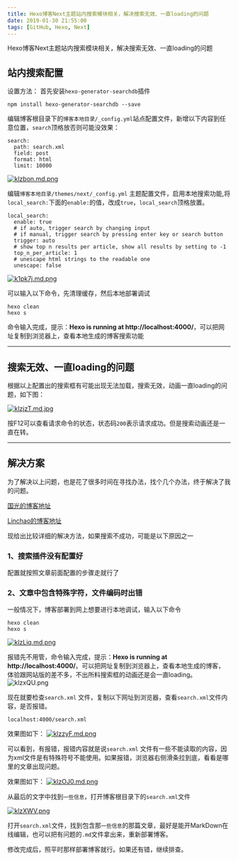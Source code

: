 ```yaml
---
title: Hexo博客Next主题站内搜索模块相关，解决搜索无效、一直loading的问题
date: 2019-01-30 21:55:00
tags: [GitHub, Hexo, Next]
---
```



Hexo博客Next主题站内搜索模块相关，解决搜索无效、一直loading的问题

<!--more-->

## 站内搜索配置
设置方法：
首先安装`hexo-generator-searchdb`插件

```
npm install hexo-generator-searchdb --save
```

编辑博客根目录下的`博客本地目录/_config.yml`站点配置文件，新增以下内容到任意位置，`search`顶格放否则可能没效果：

```
search:
  path: search.xml
  field: post
  format: html
  limit: 10000
```
[![klzbon.md.png](https://s2.ax1x.com/2019/01/30/klzbon.md.png)](https://imgchr.com/i/klzbon)

编辑`博客本地目录/themes/next/_config.yml` 主题配置文件，启用本地搜索功能,将`local_search:`下面的`enable:`的值，改成`true`，`local_search`顶格放置。

```
local_search:
  enable: true
  # if auto, trigger search by changing input
  # if manual, trigger search by pressing enter key or search button
  trigger: auto
  # show top n results per article, show all results by setting to -1
  top_n_per_article: 1
  # unescape html strings to the readable one
  unescape: false
```
[![k1pk7j.md.png](https://s2.ax1x.com/2019/01/30/k1pk7j.md.png)](https://imgchr.com/i/k1pk7j)

可以输入以下命令，先清理缓存，然后本地部署调试
```
hexo clean
hexo s
```
命令输入完成，提示：**Hexo is running at http://localhost:4000/**，可以把网址复制到浏览器上，查看本地生成的博客搜索功能

---
## 搜索无效、一直loading的问题

根据以上配置出的搜索框有可能出现无法加载，搜索无效，动画一直loading的问题，如下图：

[![klzjzT.md.jpg](https://s2.ax1x.com/2019/01/30/klzjzT.md.jpg)](https://imgchr.com/i/klzjzT)

按F12可以查看请求命令的状态，状态码`200`表示请求成功。但是搜索动画还是一直在转。

---
## 解决方案
为了解决以上问题，也是花了很多时间在寻找办法，找个几个办法，终于解决了我的问题。

[国光的博客地址](https://www.sqlsec.com/2017/12/hexosearch.html)

[Linchao的博客地址](https://linchao1002.github.io/linchao1002.github.io/2019/01/23/Next%20%E4%B8%BB%E9%A2%98%E6%B7%BB%E5%8A%A0%E7%AB%99%E5%86%85%E6%90%9C%E7%B4%A2%E5%8A%9F%E8%83%BD/)


现给出比较详细的解决方法，如果搜索不成功，可能是以下原因之一

### 1、搜索插件没有配置好

配置就按照文章前面配置的步骤走就行了

### 2、文章中包含特殊字符，文件编码时出错
一般情况下，博客部署到网上想要进行本地调试，输入以下命令
```
hexo clean
hexo s
```

[![klzLiq.md.png](https://s2.ax1x.com/2019/01/30/klzLiq.md.png)](https://imgchr.com/i/klzLiq)

报错先不用管，命令输入完成，提示：**Hexo is running at http://localhost:4000/**。可以把网址复制到浏览器上，查看本地生成的博客，体验跟网站版的差不多，不出所料搜索框的动画还是会一直loading。
![klzxQU.png](https://s2.ax1x.com/2019/01/30/klzxQU.png)

现在就要检查`search.xml` 文件，复制以下网址到浏览器，查看`search.xml`文件内容，是否报错。
```
localhost:4000/search.xml
```
效果图如下：
[![klzzyF.md.png](https://s2.ax1x.com/2019/01/30/klzzyF.md.png)](https://imgchr.com/i/klzzyF)

可以看到，有报错，报错内容就是说`search.xml` 文件有一些不能读取的内容，因为xml文件是有特殊符号不能使用。如果报错，浏览器右侧滑条拉到底，看看是哪里的文章出现问题。

效果图如下：
[![klzOJ0.md.png](https://s2.ax1x.com/2019/01/30/klzOJ0.md.png)](https://imgchr.com/i/klzOJ0)

从最后的文字中找到`一些信息`，打开博客根目录下的`search.xml`文件

[![klzXWV.png](https://s2.ax1x.com/2019/01/30/klzXWV.png)](https://imgchr.com/i/klzXWV)

打开`search.xml`文件，找到包含那`一些信息`的那篇文章，最好是能开MarkDown在线编辑，也可以把有问题的`.md`文件拿出来，重新部署博客。

修改完成后，照平时那样部署博客就行。如果还有错，继续排查。
